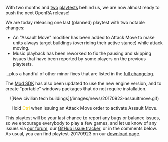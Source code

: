 With two months and [two](http://www.openra.net/news/playtest-20170722/) [playtests](http://www.openra.net/news/playtest-20170902/) behind us, we are now almost ready to push the next OpenRA release!

We are today releasing one last (planned) playtest with two notable changes:

* An "Assault Move" modifier has been added to Attack Move to make units always target buildings (overriding their active stance) while attack moving.
* Music playback has been reworked to fix the pausing and skipping issues that have been reported by some players on the previous playtests.

...plus a handful of other minor fixes that are listed in the [full changelog](https://github.com/OpenRA/OpenRA/wiki/Changelog/220e5f8c63171bf17cbc9004514340e03d986e7d).

The [Mod SDK](https://github.com/OpenRA/OpenRAModSDK/releases/tag/20170923) has also been updated to use the new engine version, and to create "portable" windows packages that do not require installation.

<div style="text-align:center" markdown="1">
![New civilian tech buildings](/images/news/20170923-assaultmove.gif)

Hold <span style="color: #FFD700;">Ctrl</span> when issuing an Attack Move order to activate Assault Move.
</div>

This playtest will be your last chance to report any bugs or balance issues, so we encourage everybody to play a few games, and let us know of any issues via [our forum](http://www.sleipnirstuff.com/forum/viewforum.php?f=80), our [GitHub issue tracker](https://github.com/OpenRA/OpenRA/issues), or in the comments below.  As usual, you can find playtest-20170923 on our [download page](http://www.openra.net/download/).
